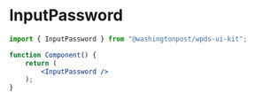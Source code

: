 # InputPassword

```jsx
import { InputPassword } from "@washingtonpost/wpds-ui-kit";

function Component() {
	return (
		<InputPassword />
	);
}
```
